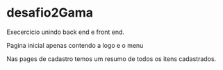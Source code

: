 # desafio2Gama

Execercicio unindo back end e front end.

Pagina inicial apenas contendo a logo e o menu

Nas pages de cadastro temos um resumo de todos os itens cadastrados.
